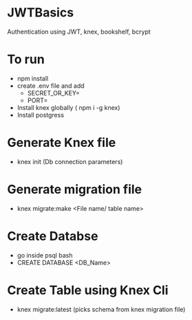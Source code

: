 # JWTBasics
Authentication using JWT, knex, bookshelf, bcrypt
# To run
  - npm install
  - create .env file and add 
      - SECRET_OR_KEY=<key>
      - PORT= <port number>
  - Install knex globally ( npm i -g knex)
  - Install postgress
# Generate Knex file
  - knex init (Db connection parameters)
# Generate migration file
  - knex migrate:make <File name/ table name>
# Create Databse
  - go inside psql bash
  - CREATE DATABASE <DB_Name>
# Create Table using Knex Cli
  - knex migrate:latest (picks schema from knex migration file)
